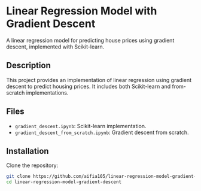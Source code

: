 # Linear Regression Model with Gradient Descent

A linear regression model for predicting house prices using gradient descent, implemented with Scikit-learn.

## Description

This project provides an implementation of linear regression using gradient descent to predict housing prices. It includes both Scikit-learn and from-scratch implementations.

## Files

- `gradient_descent.ipynb`: Scikit-learn implementation.
- `gradient_descent_from_scratch.ipynb`: Gradient descent from scratch.

## Installation

Clone the repository:
```bash
git clone https://github.com/aifia105/linear-regression-model-gradient-descent.git
cd linear-regression-model-gradient-descent
```
